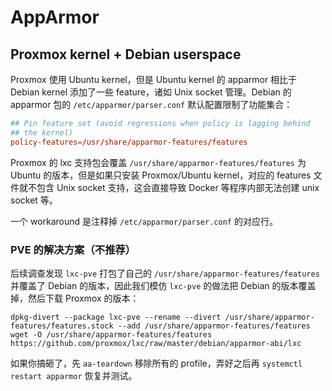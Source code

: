 # AppArmor

## Proxmox kernel + Debian userspace

Proxmox 使用 Ubuntu kernel，但是 Ubuntu kernel 的 apparmor 相比于 Debian kernel 添加了一些 feature，诸如 Unix socket 管理。Debian 的 apparmor 包的 `/etc/apparmor/parser.conf` 默认配置限制了功能集合：

```conf
## Pin feature set (avoid regressions when policy is lagging behind
## the kernel)
policy-features=/usr/share/apparmor-features/features
```

Proxmox 的 lxc 支持包会覆盖 `/usr/share/apparmor-features/features` 为 Ubuntu 的版本，但是如果只安装 Proxmox/Ubuntu kernel，对应的 features 文件就不包含 Unix socket 支持，这会直接导致 Docker 等程序内部无法创建 unix socket 等。

一个 workaround 是注释掉 `/etc/apparmor/parser.conf` 的对应行。

### PVE 的解决方案（不推荐）

后续调查发现 `lxc-pve` 打包了自己的 `/usr/share/apparmor-features/features` 并覆盖了 Debian 的版本，因此我们模仿 `lxc-pve` 的做法把 Debian 的版本覆盖掉，然后下载 Proxmox 的版本：

```shell
dpkg-divert --package lxc-pve --rename --divert /usr/share/apparmor-features/features.stock --add /usr/share/apparmor-features/features
wget -O /usr/share/apparmor-features/features https://github.com/proxmox/lxc/raw/master/debian/apparmor-abi/lxc
```

如果你搞砸了，先 `aa-teardown` 移除所有的 profile，弄好之后再 `systemctl restart apparmor` 恢复并测试。
